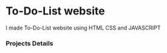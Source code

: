 # To-Do-List website
I made To-Do-List website using HTML CSS and JAVASCRIPT <br>
<h3>Projects Details</h3><br>

